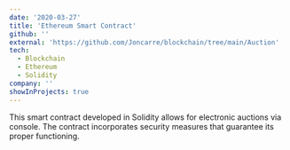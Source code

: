 ```yaml
---
date: '2020-03-27'
title: 'Ethereum Smart Contract'
github: ''
external: 'https://github.com/Joncarre/blockchain/tree/main/Auction'
tech:
  - Blockchain
  - Ethereum
  - Solidity
company: ''
showInProjects: true
---
```


This smart contract developed in Solidity allows for electronic auctions via console. The contract incorporates security measures that guarantee its proper functioning.
